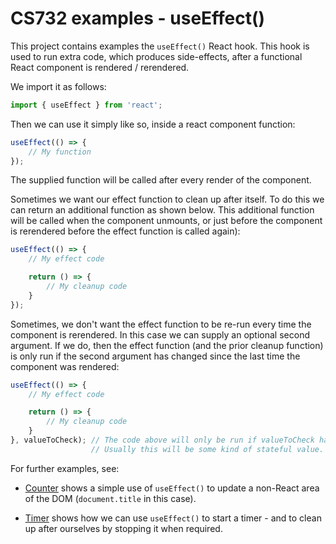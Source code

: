 # CS732 examples - useEffect()
This project contains examples the `useEffect()` React hook. This hook is used to run extra code, which produces side-effects, after a functional React component is rendered / rerendered.

We import it as follows:

```js
import { useEffect } from 'react';
```

Then we can use it simply like so, inside a react component function:

```js
useEffect(() => {
    // My function
});
```

The supplied function will be called after every render of the component.

Sometimes we want our effect function to clean up after itself. To do this we can return an additional function as shown below. This additional function will be called when the component unmounts, or just before the component is rerendered before the effect function is called again):

```js
useEffect(() => {
    // My effect code

    return () => {
        // My cleanup code
    }
});
```

Sometimes, we don't want the effect function to be re-run every time the component is rerendered. In this case we can supply an optional second argument. If we do, then the effect function (and the prior cleanup function) is only run if the second argument has changed since the last time the component was rendered:

```js
useEffect(() => {
    // My effect code

    return () => {
        // My cleanup code
    }
}, valueToCheck); // The code above will only be run if valueToCheck has changed.
                  // Usually this will be some kind of stateful value.
```

For further examples, see:

- [Counter](./src/Counter.jsx) shows a simple use of `useEffect()` to update a non-React area of the DOM (`document.title` in this case).

- [Timer](./src/Timer.jsx) shows how we can use `useEffect()` to start a timer - and to clean up after ourselves by stopping it when required.